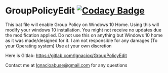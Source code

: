 # GroupPolicyEdit [![Codacy Badge](https://api.codacy.com/project/badge/Grade/f4b0216640b840da873fd5e14c4d23cf)](https://www.codacy.com/manual/Ignaciox/GroupPolicyEdit?utm_source=github.com&amp;utm_medium=referral&amp;utm_content=Ignaciox/GroupPolicyEdit&amp;utm_campaign=Badge_Grade)


This bat file will enable Group Policy on Windows 10 Home. 
Using this will modify your windows 10 installation. You might not receive no updates due the modification applied.
Do not use this on anything but Windows 10 home as it was made/designed for it.
I am not responsible for any damages (To your Operating system)
Use at your own discretion

Here is Gitlab: https://gitlab.com/Ignaciox/GroupPolicyEdit

Contact me at Ignacioabuse@gmail.com for any questions 

